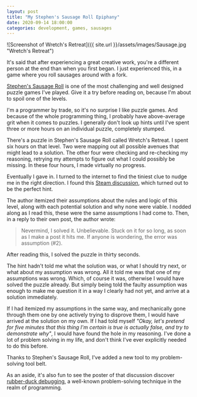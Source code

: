 ```yaml
---
layout: post
title: "My Stephen's Sausage Roll Epiphany"
date: 2020-09-14 18:00:00
categories: development, games, sausages
---
```


![Screenshot of Wretch's Retreat]({{ site.url }}/assets/images/Sausage.jpg "Wretch's Retreat")

It's said that after experiencing a great creative work, you're a different person at the end than when you first began. I just experienced this, in a game where you roll sausages around with a fork.

[Stephen's Sausage Roll](http://www.stephenssausageroll.com/) is one of the most challenging and well designed puzzle games I've played. Give it a try before reading on, because I'm about to spoil one of the levels.

I'm a programmer by trade, so it's no surprise I like puzzle games. And because of the whole programming thing, I probably have above-average grit when it comes to puzzles. I generally don't look up hints until I've spent three or more hours on an individual puzzle, completely stumped.

There's a puzzle in Stephen's Sausage Roll called Wretch's Retreat. I spent six hours on that level. Two were mapping out all possible avenues that might lead to a solution. The other four were checking and re-checking my reasoning, retrying my attempts to figure out what I could possibly be missing. In these four hours, I made virtually no progress.

Eventually I gave in. I turned to the internet to find the tiniest clue to nudge me in the right direction. I found this [Steam discussion](https://steamcommunity.com/app/353540/discussions/0/357284767240671462/), which turned out to be the perfect hint.

The author itemized their assumptions about the rules and logic of this level, along with each potential solution and why none were viable. I nodded along as I read this, these were the same assumptions I had come to. Then, in a reply to their own post, the author wrote:

> Nevermind, I solved it. Unbelievable. Stuck on it for so long, as soon as I make a post it hits me. If anyone is wondering, the error was assumption (#2).

After reading this, I solved the puzzle in thirty seconds.

The hint hadn't told me what the solution was, or what I should try next, or what about my assumption was wrong. All it told me was that one of my assumptions was wrong. Which, of course it was, otherwise I would have solved the puzzle already. But simply being told the faulty assumption was enough to make me question it in a way I clearly had not yet, and arrive at a solution immediately.

If I had itemized my assumptions in the same way, and mechanically gone through them one by one actively trying to disprove them, I would have arrived at the solution on my own. If I had told myself *"Okay, let's pretend for five minutes that this thing I'm certain is true is actually false, and try to demonstrate why"*, I would have found the hole in my reasoning. I've done a lot of problem solving in my life, and don't think I've ever explicitly needed to do this before.

Thanks to Stephen's Sausage Roll, I've added a new tool to my problem-solving tool belt.

As an aside, it's also fun to see the poster of that discussion discover [rubber-duck debugging](https://en.wikipedia.org/wiki/Rubber_duck_debugging), a well-known problem-solving technique in the realm of programming.
